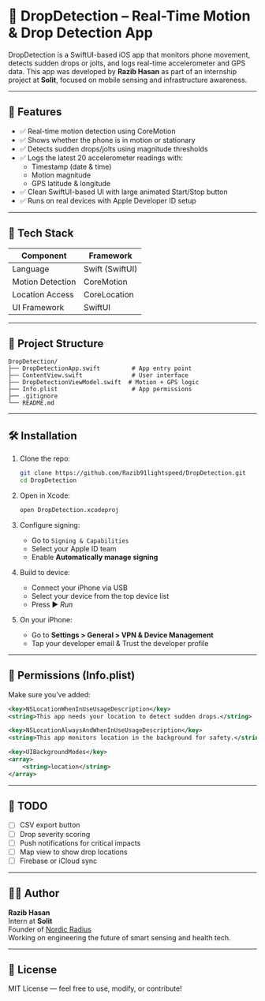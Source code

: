 # 📱 DropDetection – Real-Time Motion & Drop Detection App

DropDetection is a SwiftUI-based iOS app that monitors phone movement, detects sudden drops or jolts, and logs real-time accelerometer and GPS data. This app was developed by **Razib Hasan** as part of an internship project at **Solit**, focused on mobile sensing and infrastructure awareness.

---

## 🚀 Features

- ✅ Real-time motion detection using CoreMotion  
- ✅ Shows whether the phone is in motion or stationary  
- ✅ Detects sudden drops/jolts using magnitude thresholds  
- ✅ Logs the latest 20 accelerometer readings with:
  - Timestamp (date & time)
  - Motion magnitude
  - GPS latitude & longitude  
- ✅ Clean SwiftUI-based UI with large animated Start/Stop button  
- ✅ Runs on real devices with Apple Developer ID setup  

---

## 🧰 Tech Stack

| Component        | Framework        |
|------------------|------------------|
| Language         | Swift (SwiftUI)  |
| Motion Detection | CoreMotion       |
| Location Access  | CoreLocation     |
| UI Framework     | SwiftUI          |

---

## 📂 Project Structure

```plaintext
DropDetection/
├── DropDetectionApp.swift         # App entry point
├── ContentView.swift              # User interface
├── DropDetectionViewModel.swift  # Motion + GPS logic
├── Info.plist                     # App permissions
├── .gitignore
└── README.md
```

---

## 🛠 Installation

1. Clone the repo:
   ```bash
   git clone https://github.com/Razib91lightspeed/DropDetection.git
   cd DropDetection
   ```

2. Open in Xcode:
   ```bash
   open DropDetection.xcodeproj
   ```

3. Configure signing:
   - Go to `Signing & Capabilities`
   - Select your Apple ID team
   - Enable **Automatically manage signing**

4. Build to device:
   - Connect your iPhone via USB
   - Select your device from the top device list
   - Press ▶️ *Run*

5. On your iPhone:
   - Go to **Settings > General > VPN & Device Management**
   - Tap your developer email & Trust the developer profile

---

## 🔐 Permissions (Info.plist)

Make sure you’ve added:

```xml
<key>NSLocationWhenInUseUsageDescription</key>
<string>This app needs your location to detect sudden drops.</string>

<key>NSLocationAlwaysAndWhenInUseUsageDescription</key>
<string>This app monitors location in the background for safety.</string>

<key>UIBackgroundModes</key>
<array>
    <string>location</string>
</array>
```

---

## 📌 TODO

- [ ] CSV export button  
- [ ] Drop severity scoring  
- [ ] Push notifications for critical impacts  
- [ ] Map view to show drop locations  
- [ ] Firebase or iCloud sync  

---

## 👨‍💻 Author

**Razib Hasan**  
Intern at **Solit**  
Founder of [Nordic Radius](https://nordicradius.com)  
Working on engineering the future of smart sensing and health tech.  

---

## 📄 License

MIT License — feel free to use, modify, or contribute!
